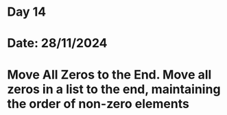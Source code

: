 # Day 14
# Date: 28/11/2024
# Move All Zeros to the End. Move all zeros in a list to the end, maintaining the order of non-zero elements
